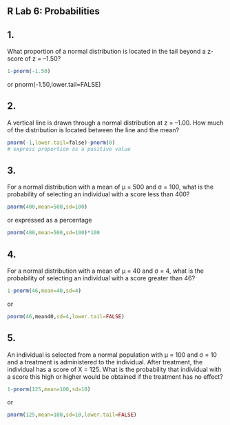## R Lab 6: Probabilities

## 1. 
What proportion of a normal distribution is located in the tail beyond a z-score of z = –1.50?
```r
1-pnorm(-1.50)
```
or 
pnorm(-1.50,lower.tail=FALSE)

## 2. 
A vertical line is drawn through a normal distribution at z = –1.00. How much of the distribution is located between the line and the mean?
```r
pnorm(-1,lower.tail=false)-pnorm(0)
# express proportion as a positive value
```

## 3.
For a normal distribution with a mean of μ = 500 and σ = 100, what is the probability of selecting an individual with a score less than 400?
```r
pnorm(400,mean=500,sd=100)
```
or expressed as a percentage
```r
pnorm(400,mean=500,sd=100)*100
```

## 4. 
For a normal distribution with a mean of μ = 40 and σ = 4, what is the probability of selecting an individual with a score greater than 46?
```r
1-pnorm(46,mean=40,sd=4)
```
or
```r
pnorm(46,mean40,sd=4,lower.tail=FALSE)
```

## 5. 
An individual is selected from a normal population with μ = 100 and σ = 10 and a treatment is administered to the individual. After treatment, the individual has a score of X = 125. What is the probability that individual with a score this high or higher would be obtained if the treatment has no effect?
```r
1-pnorm(125,mean=100,sd=10)
```
or
```r
pnorm(125,mean=100,sd=10,lower.tail=FALSE)
```
